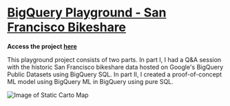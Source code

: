 # [BigQuery Playground - San Francisco Bikeshare](https://nbviewer.jupyter.org/github/chenliny/SF_Bikeshare_BigQuery/blob/master/SF_Bikeshare_BigQuery.ipynb)
**Access the project [here](https://nbviewer.jupyter.org/github/chenliny/SF_Bikeshare_BigQuery/blob/master/SF_Bikeshare_BigQuery.ipynb)**

This playground project consists of two parts. In part I, I had a Q&A session with the historic San Francisco bikeshare data hosted on Google's BigQuery Public Datasets using BigQuery SQL. In part II, I created a proof-of-concept ML model using BigQuery ML in BigQuery using pure SQL. 

![Image of Static Carto Map](https://github.com/chenliny/SF_Bikeshare_BigQuery/blob/master/Bikeshare_pickup_events.png)
